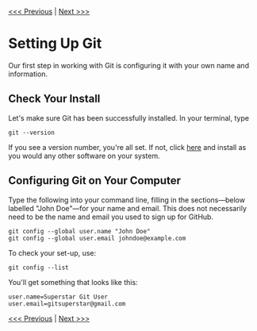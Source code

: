[<<< Previous](commandline.md) | [Next >>>](markdown.md)

# Setting Up Git

Our first step in working with Git is configuring it with your own name and information.

## Check Your Install

Let's make sure Git has been successfully installed. In your terminal, type

	git --version

If you see a version number, you're all set. If not, click [here](http://git-scm.com/downloads) and install as you would any other software on your system.

## Configuring Git on Your Computer

Type the following into your command line, filling in the sections—below labelled "John Doe"—for your name and email. This does not necessarily need to be the name and email you used to sign up for GitHub.

	git config --global user.name "John Doe"
	git config --global user.email johndoe@example.com

To check your set-up, use:

	git config --list

You'll get something that looks like this:

	user.name=Superstar Git User
	user.email=gitsuperstar@gmail.com

[<<< Previous](commandline.md) | [Next >>>](markdown.md)
